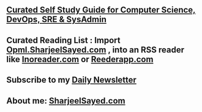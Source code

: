 ## [Curated Self Study Guide for Computer Science, DevOps, SRE & SysAdmin](https://Learn.SharjeelSayed.com)
  
## Curated Reading List : Import [Opml.SharjeelSayed.com](http://Opml.SharjeelSayed.com) , into an RSS reader like [Inoreader.com](https://www.Inoreader.com) or [Reederapp.com](https://Reederapp.com)

## Subscribe to my [Daily Newsletter](https://newsletter.sharjeelsayed.com)
## About me: [SharjeelSayed.com](https://SharjeelSayed.com)
